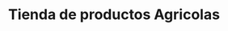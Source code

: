 ---
title: "Tienda de productos Agricolas"
url: /carmen-de-carupa/tienda-de-productos-agricolas/
shop: agraria
---